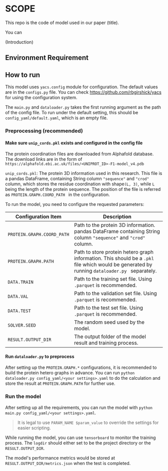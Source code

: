 # SCOPE

This repo is the code of model used in our paper (title).

You can 

(Introduction)

## Environment Requirement 



## How to run

This model uses `yacs.config` module for configuration. The default values are in the `configs.py` file. You can check https://github.com/rbgirshick/yacs for using the configuration system.

The `main.py` and `dataloader.py` takes the first running argument as the path of the config file. To run under the default setting, this should be `config_yaml/default.yaml`, which is an empty file.

### Preprocessing (recommended)

#### Make sure `unip_cords.pkl` exists and configured in the config file

The protein coordination files are downloaded from Alphafold database. The download links are in the form of `https://alphafold.ebi.ac.uk/files/<UNIPROT_ID>-F1-model_v4.pdb` 

`unip_cords.pkl`: The protein 3D information used in this research. This file is a pandas DataFrame, containing String column `"sequence"` and `"crod"` column, which stores the residue coordination with shape`(L, 3)`, while `L` being the length of the protein sequence. The position of the file is referred as `PROTEIN.GRAPH.COORD_PATH	` in the configuration.

To run the model, you need to configure the requested parameters: 

| Configuration Item         | Description                                                  |
| -------------------------- | ------------------------------------------------------------ |
| `PROTEIN.GRAPH.COORD_PATH` | Path to the protein 3D information. pandas DataFrame containing String column `"sequence"` and `"crod"` column. |
| `PROTEIN.GRAPH.PATH`       | Path to store protein hetero graph information. This should be a `.pkl` file which would be generated by running `dataloader.py ` separately. |
| `DATA.TRAIN`               | Path to the training set file. Using `.parquet` is recommended. |
| `DATA.VAL`                 | Path to the validation set file. Using `.parquet` is recommended. |
| `DATA.TEST`                | Path to the test set file. Using `.parquet` is recommended.  |
| `SOLVER.SEED`              | The random seed used by the model.                           |
| `RESULT.OUTPUT_DIR`        | The output folder of the model result and training process.  |

#### Run `dataloader.py` to preprocess

After setting up the `PROTEIN.GRAPH.*` configurations, it is recommended to build the protein hetero graphs in advance. You can run `python dataloader.py config_yaml/<your settings>.yaml` to do the calculation and store the result at `PROTEIN.GRAPH.PATH` for further use.

### Run the model

After setting up all the requirements, you can run the model with `python main.py config_yaml/<your settings>.yaml`. 

>  It is legal to use `PARAM_NAME $param_value` to override the settings for easier scripting.

While running the model, you can use `tensorboard` to monitor the training process. The `logdir` should either set to be the project directory or the `RESULT.OUTPUT_DIR`.

The model's performance metrics would be stored at `RESULT.OUTPUT_DIR/metrics.json` when the test is completed.

 

